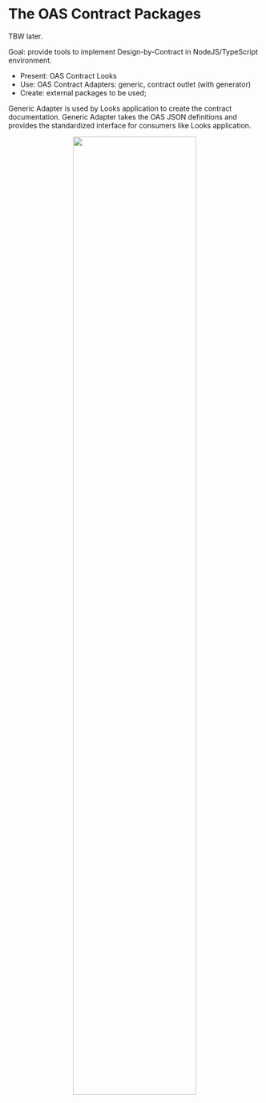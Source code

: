 # The OAS Contract Packages

TBW later.

Goal: provide tools to implement Design-by-Contract in NodeJS/TypeScript environment.

- Present: OAS Contract Looks
- Use: OAS Contract Adapters: generic, contract outlet (with generator)
- Create: external packages to be used;

Generic Adapter is used by Looks application to create the contract documentation. Generic Adapter takes the OAS JSON definitions and provides the standardized interface for consumers like Looks application.

<div align="center">
  <img src="./.docs/bigger-picture-actual" width="70%"/>
</div>